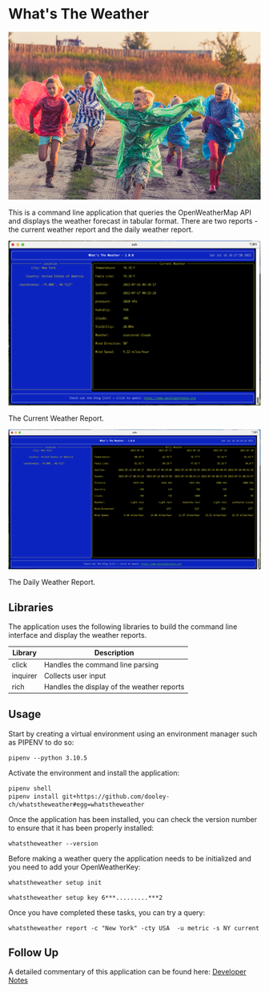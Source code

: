 # What's The Weather

![Splash](splash.jpg)

This is a command line application that queries the OpenWeatherMap API and displays the weather forecast in tabular 
format.  There are two reports - the current weather report and the daily weather report.

![Current Weather](current-weather.png)

The Current Weather Report.

![Daily Weather](daily-weather.png)

The Daily Weather Report.

## Libraries

The application uses the following libraries to build the command line interface and display the weather reports.

| Library  | Description                                |
|----------|--------------------------------------------|
| click    | Handles the command line parsing           |
| inquirer | Collects user input                        |
| rich     | Handles the display of the weather reports |

## Usage

Start by creating a virtual environment using an environment manager such as PIPENV to do so:

```
pipenv --python 3.10.5
```

Activate the environment and install the application:

```
pipenv shell
pipenv install git+https://github.com/dooley-ch/whatstheweather#egg=whatstheweather
```

Once the application has been installed, you can check the version number to ensure that it has been properly installed:

```
whatstheweather --version
```

Before making a weather query the application needs to be initialized and you need to add your OpenWeatherKey:

```
whatstheweather setup init
```

```
whatstheweather setup key 6***.........***2
```

Once you have completed these tasks, you can try a query:

```
whatstheweather report -c "New York" -cty USA  -u metric -s NY current
```

## Follow Up

A detailed commentary of this application can be found here: [Developer Notes](https://www.developernotes.org/2022/08/command-line-reference-application/)
 